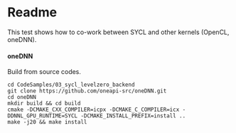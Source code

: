 # Readme
This test shows how to co-work between SYCL and other kernels (OpenCL, oneDNN).

#### oneDNN

Build from source codes.

    cd CodeSamples/03_sycl_levelzero_backend
    git clone https://github.com/oneapi-src/oneDNN.git
    cd oneDNN
    mkdir build && cd build
    cmake -DCMAKE_CXX_COMPILER=icpx -DCMAKE_C_COMPILER=icx -DDNNL_GPU_RUNTIME=SYCL -DCMAKE_INSTALL_PREFIX=install ..
    make -j20 && make install
